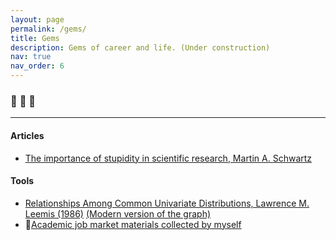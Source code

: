 ```yaml
---
layout: page
permalink: /gems/
title: Gems
description: Gems of career and life. (Under construction)
nav: true
nav_order: 6
---
```


<!-- For now, this page is assumed to be a static description of your courses. You can convert it to a collection similar to `_projects/` so that you can have a dedicated page for each course.

Organize your courses by years, topics, or universities, however you like! -->

###  :gem:  :gem:  :gem:
---


#### **Articles** 

- [The importance of stupidity in scientific research, Martin A. Schwartz](https://web.stanford.edu/~fukamit/schwartz-2008.pdf)


#### **Tools**
- [Relationships Among Common Univariate Distributions, Lawrence M. Leemis (1986)](https://www.jstor.org/stable/pdf/2684876.pdf)  [(Modern version of the graph)](https://www.math.wustl.edu/~jmding/math493/dist.pdf)
- 🙌[Academic job market materials collected by myself](/jobmarket/)
